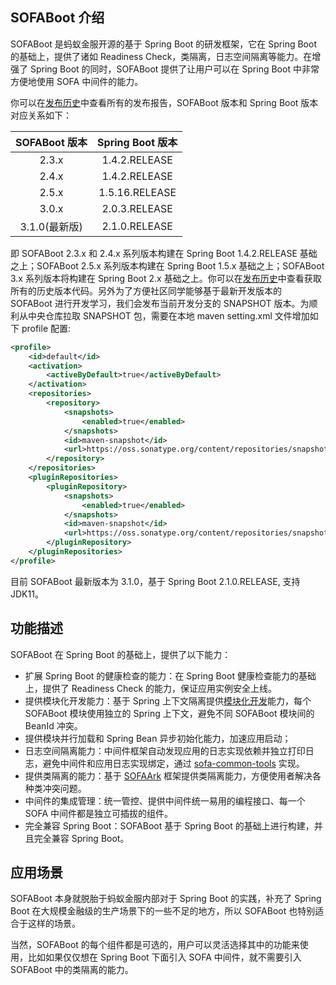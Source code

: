 ## SOFABoot 介绍

SOFABoot 是蚂蚁金服开源的基于 Spring Boot 的研发框架，它在 Spring Boot 的基础上，提供了诸如 Readiness Check，类隔离，日志空间隔离等能力。在增强了 Spring Boot 的同时，SOFABoot 提供了让用户可以在 Spring Boot 中非常方便地使用 SOFA 中间件的能力。

你可以在[发布历史](https://github.com/alipay/sofa-boot/releases)中查看所有的发布报告，SOFABoot 版本和 Spring Boot 版本对应关系如下：

|SOFABoot 版本| Spring Boot 版本|
|:---:|:---:|
|2.3.x|1.4.2.RELEASE|
|2.4.x|1.4.2.RELEASE|
|2.5.x|1.5.16.RELEASE|
|3.0.x|2.0.3.RELEASE|
|3.1.0(最新版)|2.1.0.RELEASE|

即 SOFABoot 2.3.x 和 2.4.x 系列版本构建在 Spring Boot 1.4.2.RELEASE 基础之上；SOFABoot 2.5.x 系列版本构建在 Spring Boot 1.5.x 基础之上；SOFABoot 3.x 系列版本将构建在 Spring Boot 2.x 基础之上。你可以在[发布历史](https://github.com/alipay/sofa-boot/releases)中查看获取所有的历史版本代码。另外为了方便社区同学能够基于最新开发版本的 SOFABoot 进行开发学习，我们会发布当前开发分支的 SNAPSHOT 版本。为顺利从中央仓库拉取 SNAPSHOT 包，需要在本地 maven setting.xml 文件增加如下 profile 配置:

```xml
<profile>
    <id>default</id>
    <activation>
        <activeByDefault>true</activeByDefault>
    </activation>
    <repositories>
        <repository>
            <snapshots>
                <enabled>true</enabled>
            </snapshots>
            <id>maven-snapshot</id>
            <url>https://oss.sonatype.org/content/repositories/snapshots</url>
        </repository>
    </repositories>
    <pluginRepositories>
        <pluginRepository>
            <snapshots>
                <enabled>true</enabled>
            </snapshots>
            <id>maven-snapshot</id>
            <url>https://oss.sonatype.org/content/repositories/snapshots</url>
        </pluginRepository>
    </pluginRepositories>
</profile>
```

目前 SOFABoot 最新版本为 3.1.0，基于 Spring Boot 2.1.0.RELEASE, 支持 JDK11。

## 功能描述

SOFABoot 在 Spring Boot 的基础上，提供了以下能力：

* 扩展 Spring Boot 的健康检查的能力：在 Spring Boot 健康检查能力的基础上，提供了 Readiness Check 的能力，保证应用实例安全上线。
* 提供模块化开发能力：基于 Spring 上下文隔离提供[模块化开发](./Modular-Development)能力，每个 SOFABoot 模块使用独立的 Spring 上下文，避免不同 SOFABoot 模块间的 BeanId 冲突。
* 提供模块并行加载和 Spring Bean 异步初始化能力，加速应用启动；
* 日志空间隔离能力：中间件框架自动发现应用的日志实现依赖并独立打印日志，避免中间件和应用日志实现绑定，通过 [sofa-common-tools](https://github.com/alipay/sofa-common-tools) 实现。
* 提供类隔离的能力：基于 [SOFAArk](https://github.com/alipay/sofa-ark) 框架提供类隔离能力，方便使用者解决各种类冲突问题。
* 中间件的集成管理：统一管控、提供中间件统一易用的编程接口、每一个 SOFA 中间件都是独立可插拔的组件。
* 完全兼容 Spring Boot：SOFABoot 基于 Spring Boot 的基础上进行构建，并且完全兼容 Spring Boot。

## 应用场景

SOFABoot 本身就脱胎于蚂蚁金服内部对于 Spring Boot 的实践，补充了 Spring Boot 在大规模金融级的生产场景下的一些不足的地方，所以 SOFABoot 也特别适合于这样的场景。

当然，SOFABoot 的每个组件都是可选的，用户可以灵活选择其中的功能来使用，比如如果仅仅想在 Spring Boot 下面引入 SOFA 中间件，就不需要引入 SOFABoot 中的类隔离的能力。